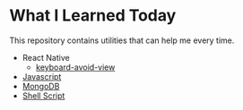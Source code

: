 # What I Learned Today

This repository contains utilities that can help me every time.

- React Native
  - [keyboard-avoid-view](react-native/keyboard-avoid-view.md)
- [Javascript](javascript.md)
- [MongoDB](mongodb.md)
- [Shell Script](shell-script.md)